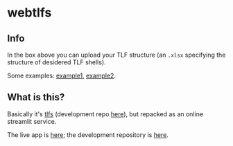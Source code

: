 # webtlfs

## Info

In the box above you can upload your TLF structure (an `.xlsx`
specifying the structure of desidered TLF shells).

Some examples:
[example1](https://github.com/lbraglia/tlfs/raw/main/examples/example1.xlsx),
[example2](https://github.com/lbraglia/tlfs/raw/main/examples/example2.xlsx).



## What is this?

Basically it's [tlfs](https://pypi.org/project/tlfs/) (development
repo [here](https://github.com/lbraglia/tlfs)), but repacked as an
online streamlit service.

The live app is [here](https://webtlfs.streamlit.app); the
development repository is [here](https://github.com/lbraglia/webtlfs).
